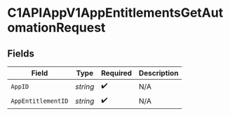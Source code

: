 # C1APIAppV1AppEntitlementsGetAutomationRequest


## Fields

| Field              | Type               | Required           | Description        |
| ------------------ | ------------------ | ------------------ | ------------------ |
| `AppID`            | *string*           | :heavy_check_mark: | N/A                |
| `AppEntitlementID` | *string*           | :heavy_check_mark: | N/A                |